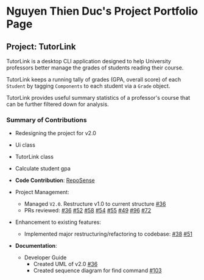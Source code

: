# Nguyen Thien Duc's Project Portfolio Page

## Project: TutorLink
TutorLink is a desktop CLI application designed to help
University professors better manage the grades of students 
reading their course. 

TutorLink keeps a running tally of grades (GPA, overall score) of each 
`Student` by tagging `Components` to each student via a `Grade` object. 

TutorLink provides useful summary statistics of a professor's course that
can be further filtered down for analysis. 

### Summary of Contributions

- Redesigning the project for v2.0
- Ui class
- TutorLink class
- Calculate student gpa


- **Code Contribution**: [RepoSense](https://nus-cs2113-ay2425s1.github.io/tp-dashboard/?search=thienduc3112&breakdown=true)
- Project Management: 
    - Managed `V2.0`. Restructure v1.0 to current structure [#36](https://github.com/AY2425S1-CS2113-W13-4/tp/pull/36)
    - PRs reviewed: [#36](https://github.com/AY2425S1-CS2113-W13-4/tp/pull/36) [#52](https://github.com/AY2425S1-CS2113-W13-4/tp/pull/52) [#58](https://github.com/AY2425S1-CS2113-W13-4/tp/pull/58) [#54](https://github.com/AY2425S1-CS2113-W13-4/tp/pull/54) [#55](https://github.com/AY2425S1-CS2113-W13-4/tp/pull/55) [#49](https://github.com/AY2425S1-CS2113-W13-4/tp/pull/49) [#96](https://github.com/AY2425S1-CS2113-W13-4/tp/pull/96) [#72](https://github.com/AY2425S1-CS2113-W13-4/tp/pull/72)
- Enhancement to existing features: 
    - Implemented major restructuring/refactoring to codebase: [#38](https://github.com/AY2425S1-CS2113-W13-4/tp/pull/38) [#51](https://github.com/AY2425S1-CS2113-W13-4/tp/pull/51)
- **Documentation**:
    - Developer Guide
      - Created UML of v2.0 [#36](https://github.com/AY2425S1-CS2113-W13-4/tp/pull/36)
      - Created sequence diagram for find command [#103](https://github.com/AY2425S1-CS2113-W13-4/tp/pull/103)
